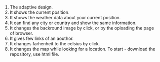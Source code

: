1. The adaptive design.
2. It shows the current position.
3. It shows the weather data about your current position.
4. It can find any city or country and show the same information.
5. It changes the backround image by click, or by the oploading the page of browser.
6. It gives few links of an aouthor.
7. It changes farhenheit to the celsius by click.
8. It changes the map while looking for a location.
To start - download the repository, use html file.
